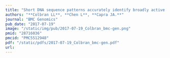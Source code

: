 ```yaml
---
title: "Short DNA sequence patterns accurately identify broadly active human enhancers"
authors: "**Colbran LL**, **Chen L**, **Capra JA.**"
journal: "BMC Genomics"
pub_date: "2017-07-19"
image: "/static/img/pub/2017-07-19_Colbran_bmc-gen.png"
pmid: "28716036"
pmcid: "PMC5512948"
pdf: "/static/pdfs/2017-07-19_Colbran_bmc-gen.pdf"
url: 
---
```

